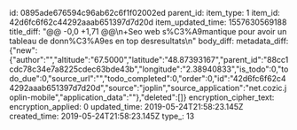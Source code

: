 id: 0895ade676594c96ab62c6f1f02002ed
parent_id: 
item_type: 1
item_id: 42d6fc6f62c44292aaab651397d7d20d
item_updated_time: 1557630569188
title_diff: "@@ -0,0 +1,71 @@\n+Seo web s%C3%A9mantique pour avoir un tableau de donn%C3%A9es en top desresultats\n"
body_diff: 
metadata_diff: {"new":{"author":"","altitude":"67.5000","latitude":"48.87393167","parent_id":"88cc1cdc78c34e7a8225cdec63bde43b","longitude":"2.38940833","is_todo":0,"todo_due":0,"source_url":"","todo_completed":0,"order":0,"id":"42d6fc6f62c44292aaab651397d7d20d","source":"joplin","source_application":"net.cozic.joplin-mobile","application_data":""},"deleted":[]}
encryption_cipher_text: 
encryption_applied: 0
updated_time: 2019-05-24T21:58:23.145Z
created_time: 2019-05-24T21:58:23.145Z
type_: 13